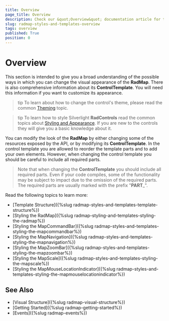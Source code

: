 ```yaml
---
title: Overview
page_title: Overview
description: Check our &quot;Overview&quot; documentation article for the RadMap WPF control.
slug: radmap-styles-and-templates-overview
tags: overview
published: True
position: 0
---
```


# Overview

This section is intended to give you a broad understanding of the possible ways in which you can change the visual appearance of the __RadMap__. There is also comprehensive information about its __ControlTemplate__. You will need this information if you want to customize its appearance.

>tip To learn about how to change the control's theme, please read the common [Theming](http://www.telerik.com/help/silverlight/common-styling-apperance-setting-theme.html) topic.

>tip To learn how to style Silverlight __RadControls__ read the common topics about [Styling and Appearance](http://www.telerik.com/help/silverlight/common-styling-appearance-edit-control-templates-blend.html). If you are new to the controls they will give you a basic knowledge about it.

You can modify the look of the __RadMap__ by either changing some of the resources exposed by the API, or by modifying its __ControlTemplate__. In the control template you are allowed to reorder the template parts and to add your own elements. However, when changing the control template you should be careful to include all required parts.

>Note that when changing the __ControlTemplate__ you should include all required parts. Even if your code compiles, some of the functionality may be subject to impact due to the omission of the required parts. The required parts are usually marked with the prefix "__PART___".

Read the following topics to learn more:
* [Template Structure]({%slug radmap-styles-and-templates-template-structure%})
* [Styling the RadMap]({%slug radmap-styling-and-templates-styling-the-radmap%})
* [Styling the MapCommandBar]({%slug radmap-styles-and-templates-styling-the-mapcommandbar%})
* [Styling the MapNavigation]({%slug radmap-styles-and-templates-styling-the-mapnavigation%})
* [Styling the MapZoomBar]({%slug radmap-styles-and-templates-styling-the-mapzoombar%})
* [Styling the MapScale]({%slug radmap-styles-and-templates-styling-the-mapscale%})
* [Styling the MapMouseLocationIndicator]({%slug radmap-styles-and-templates-styling-the-mapmouselocationindicator%})

## See Also
 * [Visual Structure]({%slug radmap-visual-structure%})
 * [Getting Started]({%slug radmap-getting-started%})
 * [Events]({%slug radmap-events%})